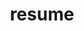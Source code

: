 ---
layout: cv
permalink: /resume/
title: resume
nav: true
nav_order: 1
cv_pdf: gabrielalonresume.pdf
---